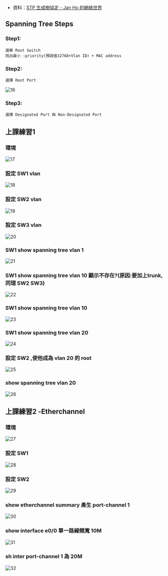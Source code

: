 - 資料：[STP 生成樹協定 - Jan Ho 的網絡世界](https://www.jannet.hk/spanning-tree-protocol-stp-zh-hant/)

## Spanning Tree Steps
### Step1: 
    選舉 Root Switch 
    找出最小 :priority(預設值32768+Vlan ID) + MAC address    
### Step2:
    選擇 Root Port 
![16](/img/20211130-16.jpg)
### Step3:
    選擇 Designated Port 與 Non-Designated Port
## 上課練習1
### 環境
![17](/img/20211130-17.jpg)
### 設定 SW1 vlan 
![18](/img/20211130-18.jpg)
### 設定 SW2 vlan 
![19](/img/20211130-19.jpg)
### 設定 SW3 vlan 
![20](/img/20211130-20.jpg)
### SW1 show spanning tree vlan 1
![21](/img/20211130-21.jpg)
### SW1 show spanning tree vlan 10 顯示不存在?(原因:要加上trunk,同理 SW2 SW3)
![22](/img/20211130-22.jpg)
### SW1 show spanning tree vlan 10
![23](/img/20211130-23.jpg)
### SW1 show spanning tree vlan 20
![24](/img/20211130-24.jpg)
### 設定 SW2 ,使他成為 vlan 20 的 root
![25](/img/20211130-25.jpg)
### show spanning tree vlan 20 
![26](/img/20211130-26.jpg)
## 上課練習2 -Etherchannel
### 環境
![27](/img/20211130-27.jpg)
### 設定 SW1 
![28](/img/20211130-28.jpg)
### 設定 SW2 
![29](/img/20211130-29.jpg)
### show etherchannel summary 產生 port-channel 1
![30](/img/20211130-30.jpg)
### show interface e0/0 單一路線頻寬 10M
![31](/img/20211130-31.jpg)
### sh inter port-channel 1 為 20M
![32](/img/20211130-32.jpg)